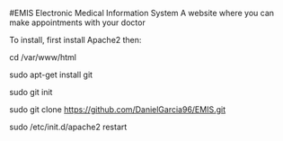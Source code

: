 #EMIS
Electronic Medical Information System
A website where you can make appointments with your doctor

To install, first install Apache2 then:

cd /var/www/html

sudo apt-get install git

sudo git init

sudo git clone https://github.com/DanielGarcia96/EMIS.git

sudo /etc/init.d/apache2 restart

